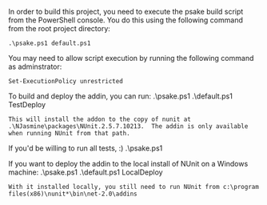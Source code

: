 
In order to build this project, you need to execute the psake build script from the PowerShell console.
You do this using the following command from the root project directory:

	.\psake.ps1 default.ps1
	
You may need to allow script execution by running the following command as adminstrator:

	Set-ExecutionPolicy unrestricted
	


To build and deploy the addin, you can run:
    .\psake.ps1 .\default.ps1 TestDeploy
	
    This will install the addon to the copy of nunit at .\NJasmine\packages\NUnit.2.5.7.10213.  The addin is only available when running NUnit from that path.
	
If you'd be willing to run all tests, :)
	.\psake.ps1
	
If you want to deploy the addin to the local install of NUnit on a Windows machine:
    .\psake.ps1 .\default.ps1 LocalDeploy
	
    With it installed locally, you still need to run NUnit from c:\program files(x86)\nunit*\bin\net-2.0\addins